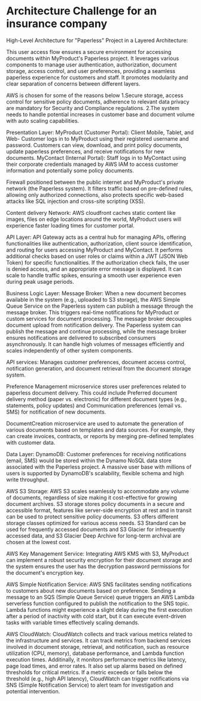 # Architecture Challenge for an insurance company



High-Level Architecture for "Paperless" Project in a Layered Architecture:

This user access flow ensures a secure environment for accessing documents within MyProduct's Paperless project. It leverages various components to manage user authentication, authorization, document storage, access control, and user preferences, providing a seamless paperless experience for customers and staff. It promotes modularity and clear separation of concerns between different layers.

AWS is chosen for some of the reasons below
1.Secure storage, access control for sensitive policy documents, adherence to relevant data privacy are mandatory for Security and Compliance regulations.
2.The system needs to handle potential increases in customer base and document volume with auto scaling capabilities.

Presentation Layer:
MyProduct (Customer Portal): Client Mobile, Tablet, and Web- Customer logs in to MyProduct using their registered username and password. Customers can view, download, and print policy documents, update paperless preferences, and receive notifications for new documents.
MyContact (Internal Portal):  Staff logs in to MyContact using their corporate credentials managed by AWS IAM to access customer information and potentially some policy documents.

Firewall positioned between the public internet and MyProduct's private network (the Paperless system). It filters traffic based on pre-defined rules, allowing only authorized connections, also protects specific web-based attacks like SQL injection and cross-site scripting (XSS).

Content delivery Network: AWS cloudfront caches static content like images, files on edge locations around the world, MyProduct users will experience faster loading times for customer portal.

API Layer:
API Gateway acts as a central hub for managing APIs, offering functionalities like authentication, authorization, client source identification, and routing for users accessing MyProduct and MyContact.  It performs additional checks based on user roles or claims within a JWT (JSON Web Token) for specific functionalities. If the authorization check fails, the user is denied access, and an appropriate error message is displayed. It can scale to handle traffic spikes, ensuring a smooth user experience even during peak usage periods. 

Business Logic Layer:
Message Broker: When a new document becomes available in the system (e.g., uploaded to S3 storage), the AWS Simple Queue Service on the Paperless system can publish a message through the message broker. This triggers real-time notifications for MyProduct or custom services for document processing. The message broker decouples document upload from notification delivery. The Paperless system can publish the message and continue processing, while the message broker ensures notifications are delivered to subscribed consumers asynchronously. It can handle high volumes of messages efficiently and scales independently of other system components.

API services: Manages customer preferences, document access control, notification generation, and document retrieval from the document storage system.

Preference Management microservice stores user preferences related to paperless document delivery. This could include Preferred document delivery method (paper vs. electronic) for different document types (e.g., statements, policy updates) and Communication preferences (email vs. SMS) for notification of new documents.

DocumentCreation microservice are used to automate the generation of various documents based on templates and data sources. For example, they can create invoices, contracts, or reports by merging pre-defined templates with customer data.

Data Layer:
DynamoDB: Customer preferences for receiving notifications (email, SMS) would be stored within the Dynamo NoSQL data store associated with the Paperless project. A massive user base with millions of users is supported by DynamoDB's scalability, flexible schema and high write throughput.

AWS S3 Storage: AWS S3 scales seamlessly to accommodate any volume of documents, regardless of size making it cost-effective for growing document archives. S3 storage stores policy documents in a secure and accessible format, features like server-side encryption at rest and in transit can be used to protect sensitive policy documents.
S3 offers different storage classes optimized for various access needs. S3 Standard can be used for frequently accessed documents and S3 Glacier for infrequently accessed data, and S3 Glacier Deep Archive for long-term archival are chosen at the lowest cost.

AWS Key Management Service: Integrating AWS KMS with S3, MyProduct can implement a robust security encryption for their document storage and the system ensures the user has the decryption password permissions for the document's encryption key.

AWS Simple Notification Service: AWS SNS facilitates sending notifications to customers about new documents based on preference. Sending a message to an SQS (Simple Queue Service) queue triggers an AWS Lambda serverless function configured to publish the notification to the SNS topic. Lambda functions might experience a slight delay during the first execution after a period of inactivity with cold start, but it can execute event-driven tasks with variable times effectively scaling demands.

AWS CloudWatch: CloudWatch collects and track various metrics related to the infrastructure and services. It can track metrics from backend services involved in document storage, retrieval, and notification, such as resource utilization (CPU, memory), database performance, and Lambda function execution times. Additinally,  it monitors performance metrics like latency, page load times, and error rates. It also set up alarms based on defined thresholds for critical metrics. If a metric exceeds or falls below the threshold (e.g., high API latency), CloudWatch can trigger notifications via SNS (Simple Notification Service) to alert team for investigation and potential intervention.
